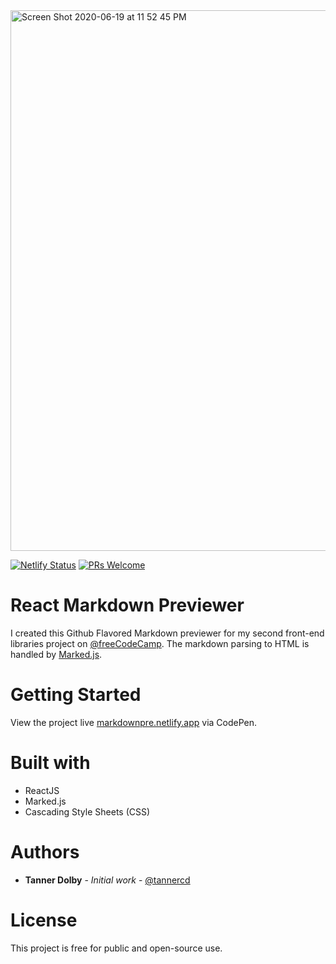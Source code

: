 <img width="865" alt="Screen Shot 2020-06-19 at 11 52 45 PM" src="https://user-images.githubusercontent.com/48612525/85195519-1cff2100-b288-11ea-811d-e090101d37bd.png">

[![Netlify Status](https://api.netlify.com/api/v1/badges/02c0e51e-d8a5-491a-87ce-ca25e45a9baa/deploy-status)](https://app.netlify.com/sites/markdownpre/deploys)
[![PRs Welcome](https://img.shields.io/badge/PRs-welcome-brightgreen.svg?style=flat-square)](http://makeapullrequest.com)

# React Markdown Previewer
I created this Github Flavored Markdown previewer for my second front-end libraries project on [@freeCodeCamp](https://freeCodeCamp.org). The markdown parsing to HTML is handled by [Marked.js](https://marked.js.org/#/README.md#README.md).

# Getting Started
View the project live [markdownpre.netlify.app](https://markdownpre.netlify.app/) via CodePen.

# Built with
* ReactJS
* Marked.js
* Cascading Style Sheets (CSS)

# Authors

* **Tanner Dolby** - *Initial work* - [@tannercd](https://github.com/tannercd)

# License

This project is free for public and open-source use.